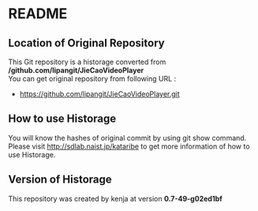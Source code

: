 # README
## Location of Original Repository
This Git repository is a historage converted from **/github.com/lipangit/JieCaoVideoPlayer**  
You can get original repository from following URL :

- https://github.com/lipangit/JieCaoVideoPlayer.git

## How to use Historage
You will know the hashes of original commit by using git show command.  
Please visit <http://sdlab.naist.jp/kataribe> to get more information of how to use Historage.

## Version of Historage
This repository was created by kenja at version **0.7-49-g02ed1bf**
